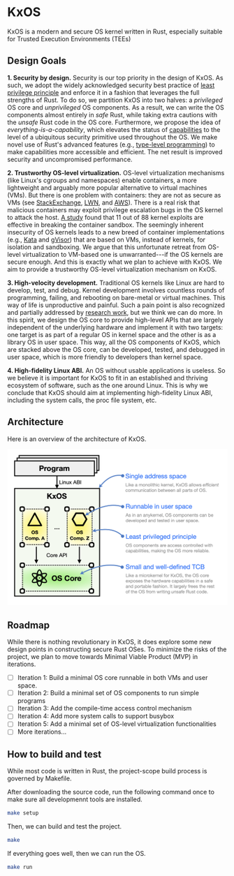 # KxOS

KxOS is a modern and secure OS kernel written in Rust, especially suitable for Trusted Execution Environments (TEEs)

## Design Goals

**1. Security by design.** Security is our top priority in the design of KxOS. As such, we adopt the widely acknowledged security best practice of [least privilege principle](https://en.wikipedia.org/wiki/Principle_of_least_privilege) and enforce it in a fashion that leverages the full strengths of Rust. To do so, we partition KxOS into two halves: a _privileged_ OS core and _unprivileged_ OS components. As a result, we can write the OS components almost entirely in _safe_ Rust, while taking extra cautions with the _unsafe_ Rust code in the OS core. Furthermore, we propose the idea of _everything-is-a-capability_, which elevates the status of [capabilities](https://en.wikipedia.org/wiki/Capability-based_security) to the level of a ubiquitous security primitive used throughout the OS. We make novel use of Rust's advanced features (e.g., [type-level programming](https://willcrichton.net/notes/type-level-programming/)) to make capabilities more accessible and efficient. The net result is improved security and uncompromised performance.

**2. Trustworthy OS-level virtualization.** OS-level virtualization mechanisms (like Linux's cgroups and namespaces) enable containers, a more lightweight and arguably more popular alternative to virtual machines (VMs). But there is one problem with containers: they are not as secure as VMs (see [StackExchange](https://security.stackexchange.com/questions/169642/what-makes-docker-more-secure-than-vms-or-bare-metal), [LWN](https://lwn.net/Articles/796700/), and [AWS](https://docs.aws.amazon.com/AmazonECS/latest/bestpracticesguide/security-tasks-containers.html)). There is a real risk that malicious containers may exploit privilege escalation bugs in the OS kernel to attack the host. [A study](https://dl.acm.org/doi/10.1145/3274694.3274720) found that 11 out of 88 kernel exploits are effective in breaking the container sandbox. The seemingly inherent insecurity of OS kernels leads to a new breed of container implementations (e.g., [Kata](https://katacontainers.io/) and [gVisor](https://gvisor.dev/)) that are based on VMs, instead of kernels, for isolation and sandboxing. We argue that this unfortunate retreat from OS-level virtualization to VM-based one is unwarranted---if the OS kernels are secure enough. And this is exactly what we plan to achieve with KxOS. We aim to provide a trustworthy OS-level virtualization mechanism on KxOS.

**3. High-velocity development.** Traditional OS kernels like Linux are hard to develop, test, and debug. Kernel development involves countless rounds of programming, failing, and rebooting on bare-metal or virtual machines. This way of life is unproductive and painful. Such a pain point is also recognized and partially addressed by [research work](https://www.usenix.org/conference/fast21/presentation/miller), but we think we can do more. In this spirit, we design the OS core to provide high-level APIs that are largely independent of the underlying hardware and implement it with two targets: one target is as part of a regular OS in kernel space and the other is as a library OS in user space. This way, all the OS components of KxOS, which are stacked above the OS core, can be developed, tested, and debugged in user space, which is more friendly to developers than kernel space.

**4. High-fidelity Linux ABI.** An OS without usable applications is useless. So we believe it is important for KxOS to fit in an established and thriving ecosystem of software, such as the one around Linux. This is why we conclude that KxOS should aim at implementing high-fidelity Linux ABI, including the system calls, the proc file system, etc. 

## Architecture

Here is an overview of the architecture of KxOS.

![architecture overview](docs/figures/arch_overview.png)

## Roadmap

While there is nothing revolutionary in KxOS, it does explore some new design points in constructing secure Rust OSes. To minimize the risks of the project, we plan to move towards Minimal Viable Product (MVP) in iterations.

- [ ] Iteration 1: Build a minimal OS core runnable in both VMs and user space.
- [ ] Iteration 2: Build a minimal set of OS components to run simple programs
- [ ] Iteration 3: Add the compile-time access control mechanism
- [ ] Iteration 4: Add more system calls to support busybox
- [ ] Iteration 5: Add a minimal set of OS-level virtualization functionalities
- [ ] More iterations...

## How to build and test

While most code is written in Rust, the project-scope build process is governed 
by Makefile.

After downloading the source code, run the following command once to make sure
all developmennt tools are installed.
```bash
make setup
```

Then, we can build and test the project.
```bash
make
```

If everything goes well, then we can run the OS.
```bash
make run
```
